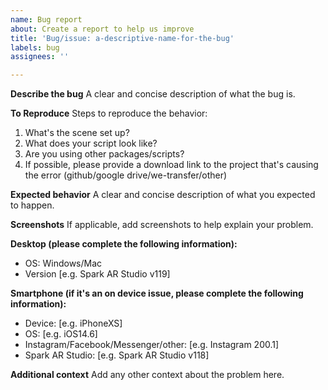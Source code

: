 ```yaml
---
name: Bug report
about: Create a report to help us improve
title: 'Bug/issue: a-descriptive-name-for-the-bug'
labels: bug
assignees: ''

---
```


**Describe the bug**
A clear and concise description of what the bug is.

**To Reproduce**
Steps to reproduce the behavior:
1. What's the scene set up?
2. What does your script look like?
3. Are you using other packages/scripts?
4. If possible, please provide a download link to the project that's causing the error (github/google drive/we-transfer/other)

**Expected behavior**
A clear and concise description of what you expected to happen.

**Screenshots**
If applicable, add screenshots to help explain your problem.

**Desktop (please complete the following information):**
 - OS: Windows/Mac
 - Version [e.g. Spark AR Studio v119]

**Smartphone (if it's an on device issue, please complete the following information):**
 - Device: [e.g. iPhoneXS]
 - OS: [e.g. iOS14.6]
 - Instagram/Facebook/Messenger/other: [e.g. Instagram 200.1]
 - Spark AR Studio: [e.g. Spark AR Studio v118]

**Additional context**
Add any other context about the problem here.
